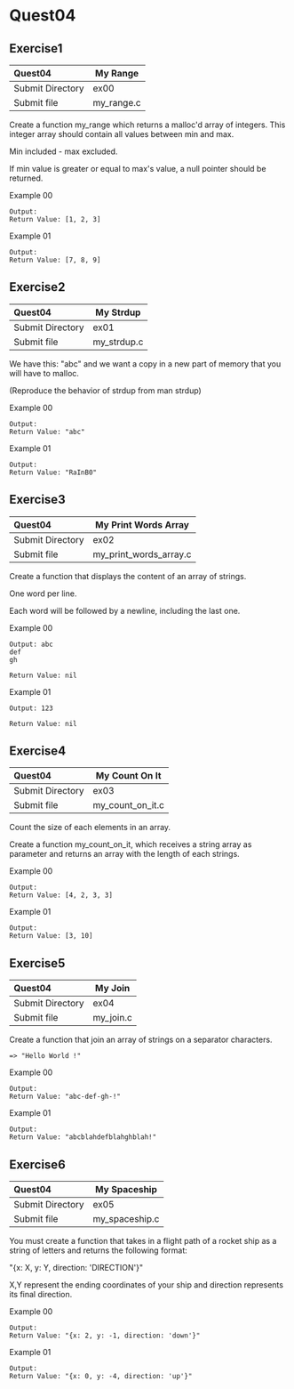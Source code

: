 # Quest04

## Exercise1

| Quest04          | My Range                    |
|:-----------------|---------------------------- |
| Submit Directory | ex00                        |
| Submit file      | my_range.c                  |

Create a function my_range which returns a malloc'd array of integers. This integer array should contain all values between min and max.

Min included - max excluded.

If min value is greater or equal to max's value, a null pointer should be returned.

Example 00

```Input: 1 && 4
Output: 
Return Value: [1, 2, 3]
```
Example 01

```Input: 7 && 10
Output: 
Return Value: [7, 8, 9]
```

## Exercise2

| Quest04          | My Strdup                   |
|:-----------------|---------------------------- |
| Submit Directory | ex01                        |
| Submit file      | my_strdup.c                 |


We have this: "abc" and we want a copy in a new part of memory that you will have to malloc.

(Reproduce the behavior of strdup from man strdup)

Example 00

```Input: "abc"
Output: 
Return Value: "abc"
```
Example 01

```Input: "RaInB0"
Output: 
Return Value: "RaInB0"
```

## Exercise3

| Quest04          | My Print Words Array        |
|:-----------------|---------------------------- |
| Submit Directory | ex02                        |
| Submit file      | my_print_words_array.c      |

Create a function that displays the content of an array of strings.

One word per line.

Each word will be followed by a newline, including the last one.

Example 00

```Input: ["abc", "def", "gh"]
Output: abc
def
gh

Return Value: nil
```

Example 01

```Input: ["123"]
Output: 123

Return Value: nil
```
## Exercise4

| Quest04          | My Count On It              |
|:-----------------|---------------------------- |
| Submit Directory | ex03                        |
| Submit file      | my_count_on_it.c            |


Count the size of each elements in an array.

Create a function my_count_on_it, which receives a string array as parameter and returns an array with the length of each strings.

Example 00

```Input: ["This", "is", "the", "way"]
Output: 
Return Value: [4, 2, 3, 3]
```
Example 01

```Input: ["aBc", "AbcE Fgef1"]
Output: 
Return Value: [3, 10]
```

## Exercise5

| Quest04          | My Join                     |
|:-----------------|---------------------------- |
| Submit Directory | ex04                        |
| Submit file      | my_join.c                   |


Create a function that join an array of strings on a separator characters.

```["Hello", "World", "!"] && ' '
=> "Hello World !"
```

Example 00

```Input: ["abc", "def", "gh", "!"] && "-"
Output: 
Return Value: "abc-def-gh-!"
```
Example 01

```Input: ["abc", "def", "gh", "!"] && "blah"
Output: 
Return Value: "abcblahdefblahghblah!"
```

## Exercise6

| Quest04          | My Spaceship                |
|:-----------------|---------------------------- |
| Submit Directory | ex05                        |
| Submit file      | my_spaceship.c              |


You must create a function that takes in a flight path of a rocket ship as a string of letters and returns the following format:

"{x: X, y: Y, direction: 'DIRECTION'}"

X,Y represent the ending coordinates of your ship and direction represents its final direction.

Example 00

```Input: "RAALALL"
Output: 
Return Value: "{x: 2, y: -1, direction: 'down'}"
```
Example 01

```Input: "AAAA"
Output: 
Return Value: "{x: 0, y: -4, direction: 'up'}"
```
